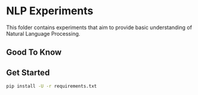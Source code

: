 # NLP Experiments

This folder contains experiments that aim to provide basic understanding of Natural Language Processing.

## Good To Know

## Get Started

```bash
pip install -U -r requirements.txt
```
